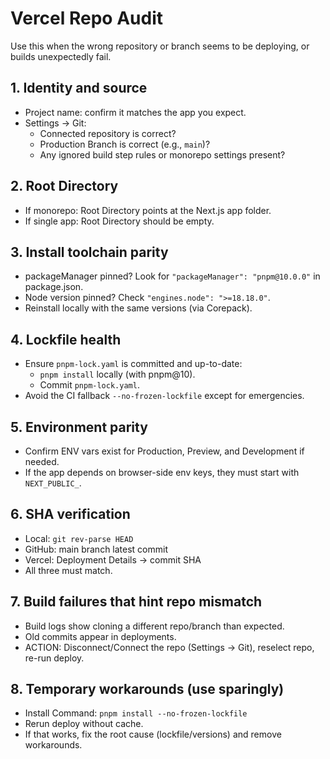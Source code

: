 # Vercel Repo Audit

Use this when the wrong repository or branch seems to be deploying, or builds unexpectedly fail.

## 1. Identity and source
- Project name: confirm it matches the app you expect.
- Settings → Git:
  - Connected repository is correct?
  - Production Branch is correct (e.g., `main`)?
  - Any ignored build step rules or monorepo settings present?

## 2. Root Directory
- If monorepo: Root Directory points at the Next.js app folder.
- If single app: Root Directory should be empty.

## 3. Install toolchain parity
- packageManager pinned? Look for `"packageManager": "pnpm@10.0.0"` in package.json.
- Node version pinned? Check `"engines.node": ">=18.18.0"`.
- Reinstall locally with the same versions (via Corepack).

## 4. Lockfile health
- Ensure `pnpm-lock.yaml` is committed and up-to-date:
  - `pnpm install` locally (with pnpm@10).
  - Commit `pnpm-lock.yaml`.
- Avoid the CI fallback `--no-frozen-lockfile` except for emergencies.

## 5. Environment parity
- Confirm ENV vars exist for Production, Preview, and Development if needed.
- If the app depends on browser-side env keys, they must start with `NEXT_PUBLIC_`.

## 6. SHA verification
- Local: `git rev-parse HEAD`
- GitHub: main branch latest commit
- Vercel: Deployment Details → commit SHA
- All three must match.

## 7. Build failures that hint repo mismatch
- Build logs show cloning a different repo/branch than expected.
- Old commits appear in deployments.
- ACTION: Disconnect/Connect the repo (Settings → Git), reselect repo, re-run deploy.

## 8. Temporary workarounds (use sparingly)
- Install Command: `pnpm install --no-frozen-lockfile`
- Rerun deploy without cache.
- If that works, fix the root cause (lockfile/versions) and remove workarounds.
